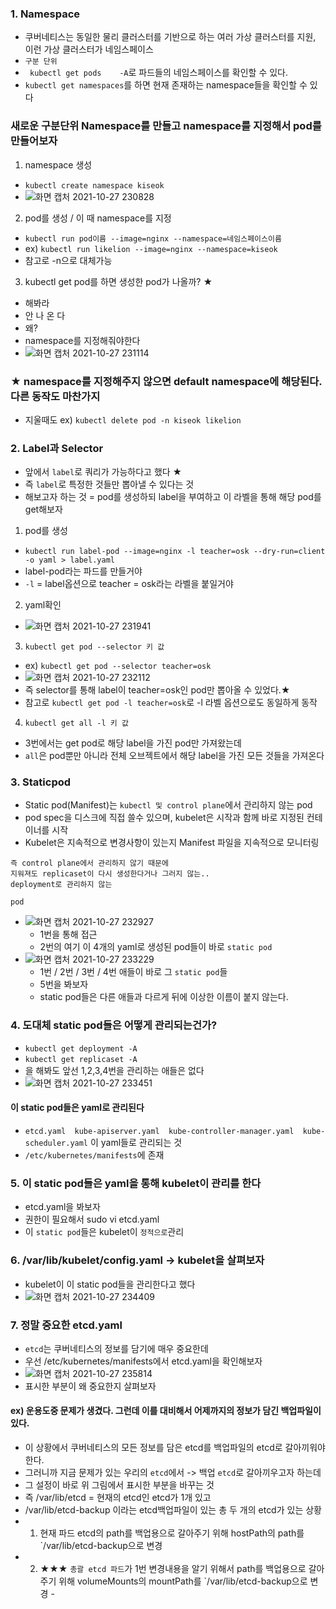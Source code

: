### 1. Namespace
- 쿠버네티스는 동일한 물리 클러스터를 기반으로 하는 여러 가상 클러스터를 지원, 이런 가상 클러스터가 네임스페이스
- `구분 단위`
- `	kubectl get	pods	-A`로 파드들의 네임스페이스를 확인할 수 있다.
- `kubectl get namespaces`를 하면 현재 존재하는 namespace들을 확인할 수 있다

### 새로운 구분단위 Namespace를 만들고 namespace를 지정해서 pod를 만들어보자
1. namespace 생성
- `kubectl create namespace kiseok`
- ![화면 캡처 2021-10-27 230828](https://user-images.githubusercontent.com/62214428/139082435-8b6f5118-3d2d-4282-95a2-118a5d35b417.png)

2. pod를 생성 / 이 때 namespace를 지정
- `kubectl run pod이름 --image=nginx --namespace=네임스페이스이름`
- ex) `kubectl run likelion --image=nginx --namespace=kiseok`
- 참고로 -n으로 대체가능

3. kubectl get pod를 하면 생성한 pod가 나올까? ★
- 해봐라 
- 안 나 온 다
- 왜?
- namespace를 지정해줘야한다
- ![화면 캡처 2021-10-27 231114](https://user-images.githubusercontent.com/62214428/139082907-057c9d58-f1c3-4dd9-93d9-0a350ef12c11.png)
### ★ namespace를 지정해주지 않으면 default namespace에 해당된다. 다른 동작도 마찬가지
- 지울때도 ex) `kubectl delete pod -n kiseok likelion`


### 2. Label과 Selector
- 앞에서 `label`로 쿼리가 가능하다고 했다 ★
- 즉 `label`로 특정한 것들만 뽑아낼 수 있다는 것
- 해보고자 하는 것  = pod를 생성하되 label을 부여하고 이 라벨을 통해 해당 pod를 get해보자
1. pod를 생성
- `kubectl run label-pod --image=nginx -l teacher=osk --dry-run=client -o yaml > label.yaml`
- label-pod라는 파드를 만들거야
- `-l` = label옵션으로 teacher = osk라는 라벨을 붙일거야
2. yaml확인
- ![화면 캡처 2021-10-27 231941](https://user-images.githubusercontent.com/62214428/139084453-eb590cb7-8e45-4afe-b893-1201623ab618.png)

3. `kubectl get pod --selector 키 값`
- ex) `kubectl get pod --selector teacher=osk`
- ![화면 캡처 2021-10-27 232112](https://user-images.githubusercontent.com/62214428/139084828-a013dcd5-52df-49cc-b53d-a45ee6dcece0.png)
- 즉 selector를 통해 label이 teacher=osk인 pod만 뽑아올 수 있었다.★
- 참고로 `kubectl get pod -l teacher=osk`로 -l 라벨 옵션으로도 동일하게 동작

4. `kubectl get all -l 키 값`
- 3번에서는 get pod로 해당 label을 가진 pod만 가져왔는데
- `all`은 pod뿐만 아니라 전체 오브젝트에서 해당 label을 가진 모든 것들을 가져온다

### 3. Staticpod
- Static pod(Manifest)는 `kubectl 및 control plane`에서 관리하지 않는 pod
- pod spec을 디스크에 직접 쓸수 있으며, kubelet은 시작과 함께 바로 지정된 컨테이너를 시작
- Kubelet은 지속적으로 변경사항이 있는지 Manifest 파일을 지속적으로 모니터링
```
즉 control plane에서 관리하지 않기 때문에
지워져도 replicaset이 다시 생성한다거나 그러지 않는..
deployment로 관리하지 않는

pod
```
- ![화면 캡처 2021-10-27 232927](https://user-images.githubusercontent.com/62214428/139086316-9bfb4fe9-e98a-4ef2-819c-2d391b2fcd45.png)
  - 1번을 통해 접근
  - 2번의 여기 이 4개의 yaml로 생성된 pod들이 바로 `static pod`
- ![화면 캡처 2021-10-27 233229](https://user-images.githubusercontent.com/62214428/139086909-486d2b0b-660b-4e78-9af7-8c62e1dff12b.png)
  - 1번 / 2번 / 3번 / 4번 애들이 바로 그 `static pod`들
  - 5번을 봐보자 
  - static pod들은 다른 애들과 다르게 뒤에 이상한 이름이 붙지 않는다.

### 4. 도대체 static pod들은 어떻게 관리되는건가?
- `kubectl get deployment -A`
- `kubectl get replicaset -A`
- 을 해봐도 앞선 1,2,3,4번을 관리하는 애들은 없다
- ![화면 캡처 2021-10-27 233451](https://user-images.githubusercontent.com/62214428/139087463-e97db610-ef3b-410a-bab8-032e75ea6250.png)

#### 이 static pod들은 yaml로 관리된다
- `etcd.yaml  kube-apiserver.yaml  kube-controller-manager.yaml  kube-scheduler.yaml` 이 yaml들로 관리되는 것
- `/etc/kubernetes/manifests`에 존재


### 5. 이 static pod들은 yaml을 통해 kubelet이 관리를 한다
- etcd.yaml을 봐보자
- 권한이 필요해서 sudo vi etcd.yaml
- 이 `static pod`들은 kubelet이 `정적으로`관리


### 6. /var/lib/kubelet/config.yaml  -> kubelet을 살펴보자
- kubelet이 이 static pod들을 관리한다고 했다
- ![화면 캡처 2021-10-27 234409](https://user-images.githubusercontent.com/62214428/139089110-4d83be56-b2a2-4bcb-93f8-072b3985622d.png)


### 7. 정말 중요한 etcd.yaml
- `etcd`는 쿠버네티스의 정보를 담기에 매우 중요한데
- 우선 /etc/kubernetes/manifests에서 etcd.yaml을 확인해보자
- ![화면 캡처 2021-10-27 235814](https://user-images.githubusercontent.com/62214428/139091934-0f730f7b-00e7-4735-8907-19ccb8dc5052.png)
- 표시한 부분이 왜 중요한지 살펴보자

#### ex) 운용도중 문제가 생겼다. 그런데 이를 대비해서 어제까지의 정보가 담긴 백업파일이 있다.
- 이 상황에서 쿠버네티스의 모든 정보를 담은 etcd를 백업파일의 etcd로 갈아끼워야한다.
- 그러니까 지금 문제가 있는 우리의 `etcd`에서 -> 백업 `etcd`로 갈아끼우고자 하는데
-  그 설정이 바로 위 그림에서 표시한 부분을 바꾸는 것
-  즉 /var/lib/etcd =  현재의 etcd인 etcd가 1개 있고
-  /var/lib/etcd-backup 이라는 etcd백업파일이 있는 총 두 개의 etcd가 있는 상황
-  1. 현재 파드 etcd의 path를 백업용으로 갈아주기 위해 hostPath의 path를 `/var/lib/etcd-backup으로 변경
-  2. ★★★ `총괄 etcd 파드`가 1번 변경내용을 알기 위해서 path를 백업용으로 갈아주기 위해 volumeMounts의 mountPath를 `/var/lib/etcd-backup으로 변경 - 
